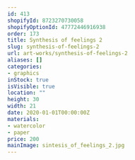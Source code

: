 ```yaml
---
id: 413
shopifyId: 8723270730058
shopifyOptionId: 47772446916938
order: 173
title: Synthesis of feelings 2
slug: synthesis-of-feelings-2
url: art-works/synthesis-of-feelings-2
aliases: []
categories:
- graphics
inStock: true
isVisible: true
location: ""
height: 30
width: 21
date: 2020-01-01T00:00:00Z
materials:
- watercolor
- paper
price: 200
mainImage: sintesis_of_feelings_2.jpg
---
```

